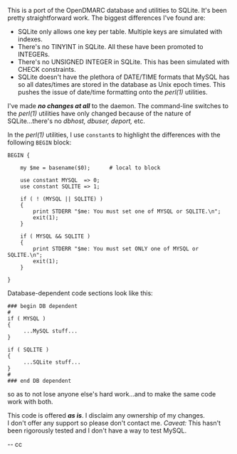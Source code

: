This is a port of the OpenDMARC database and utilities to SQLite. 
It's  been pretty straightforward work.  The biggest differences I've
found are:

- SQLite only allows one key per table.  Multiple keys are simulated
with indexes. 
- There's no TINYINT in SQLite.  All these have been
promoted to INTEGERs. 
- There's no UNSIGNED INTEGER in SQLite.  This
has been simulated with CHECK constraints. 
- SQLite doesn't have the
plethora of DATE/TIME formats that MySQL has so all dates/times are
stored in the database as Unix epoch times.  This pushes the issue of
date/time formatting onto the *perl(1)* utilities.

I've made **_no changes at all_** to the daemon.  The command-line
switches to the *perl(1)* utilities have only changed because of the
nature of SQLite...there's no *dbhost, dbuser, deport,* etc.

In the *perl(1)* utilities, I use `constant`s to highlight the
differences with the following `BEGIN` block:
```
BEGIN {

    my $me = basename($0);      # local to block
    
    use constant MYSQL  => 0;
    use constant SQLITE => 1;    
    
    if ( ! (MYSQL || SQLITE) )
    {
        print STDERR "$me: You must set one of MYSQL or SQLITE.\n";
        exit(1);
    }
    
    if ( MYSQL && SQLITE )
    {
        print STDERR "$me: You must set ONLY one of MYSQL or SQLITE.\n";
        exit(1);
    }

}
```
Database-dependent code sections look like this:
```
### begin DB dependent
#
if ( MYSQL )
{
     ...MySQL stuff...    
}

if ( SQLITE )
{
     ...SQLite stuff...    
}
#
### end DB dependent
```
so as to not lose anyone else's hard work...and to make the same code
work with both.

This code is offered **_as is_**.  I disclaim any ownership of my changes.  
I don't offer any support so please don't contact me.  *Caveat:*  This hasn't been
rigorously tested and I don't have a way to test MySQL.

-- cc
